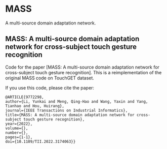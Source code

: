 # MASS
A multi-source domain adaptation network.

## MASS: A multi-source domain adaptation network for cross-subject touch gesture recognition

Code for the paper [MASS: A multi-source domain adaptation network for cross-subject touch gesture recognition]. This is a reimplementation of the original MASS code on TouchGET dataset.

If you use this code, please cite the paper:

```
@ARTICLE{9772298,  
author={Li, Yunkai and Meng, Qing-Hao and Wang, Yaxin and Yang, Tianhao and Hou, Huirang},  
journal={IEEE Transactions on Industrial Informatics},   
title={MASS: A multi-source domain adaptation network for cross-subject touch gesture recognition},   
year={2022},  
volume={},  
number={},  
pages={1-1},  
doi={10.1109/TII.2022.3174063}}
```
